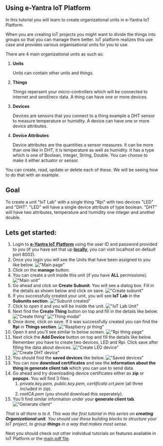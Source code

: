 ## Using e-Yantra IoT Platform

In this tutorial you will learn to create organizational units in e-Yantra IoT Platform.

When you are creating IoT projects you might want to divide the things into groups so that you can manage them better. IoT platform realizes this use case and provides various organisational units for you to use.

There are 4 main organizational units as such as:
1. **Units**
    
    Units can contain other units and things.

2. **Things**

    Things repersent your micro-controllers which will be connected to internet and send/recv data. A thing can have one or more devices.

3. **Devices**

    Devices are sensors that you connect to a thing example a DHT sensor to measure temperature or humidity. A device can have one or more device attributes.

4. **Device Attributes**

    Device attributes are the quantities a sensor measures. It can be more than one like in DHT, it is temperature as well as humidity. It has a type which is one of Boolean, Integer, String, Double. You can choose to make it either actuator or sensor.

You can create, read, update or delete each of these. We will be seeing how to do that with an example.

Goal
----
To create a unit "IoT Lab" with a single thing "Rpi" with two devices "LED" and "DHT". 
"LED" will have a single device attribute of type boolean. "DHT" will have two attributes, temperature and humidity one integer and another double.

Lets get started:
----
1. Login to [**e-Yantra IoT Platform**](http://iot.e-yantra.com) using the user ID and password provided to you (if you have set that up [**locally**](http://github.com/E-yantra/iot-platform), you can visit localhost on default port 8002).
2. Once you login you will see the Units that have been assigned to you like below.
!["Main page"](./assets/main-page.png "Main page")
3. Click on the **manage** button.
4. You can create a unit inside this unit (if you have **ALL** permissions).
!["Main unit"](./assets/main-unit.png "Main unit")
5. Go ahead and click on **Create Subunit**. You will see a dialog box. Fill in the details as shown below and click on save.
!["Create subunit"](./assets/create-subunit.png "Create subunit")
6. If you successfully created your unit, you will see **IoT Lab** in the **Subunits section**.
!["Subunit created"](./assets/subunit-created.png "Subunit created")
7. Click to open it and you will be inside the unit.
!["IoT Lab Unit"](./assets/iot-lab-unit.png "IoT Lab Unit")
8. Next find the **Create Thing** button on top and fill in the details like below.
!["Create thing"](./assets/create-thing.png "Create thing")
!["Thing modal"](./assets/thing-modal.png "Thing modal")
9. Once done, click on save. If it was successfully created you can find the **Rpi** in **Things section**.
!["Raspberry pi thing"](./assets/rpi-thing.png "Rpi Thing")
10. Open it and you'll see similar to below screen.
!["Rpi thing page"](./assets/rpi-thing-page.png "Rpi thing page")
11. Next click the **Add Device** button on top and fill the details like below. Remember you have to create two devices, LED and Rpi. Click save after filling the data about devices.
!["Create LED device"](./assets/create-led-device.png "Create LED device")
!["Create DHT device"](./assets/create-dht-device.png "Create DHT device")
12. You should find the **saved devices** like below.
!["Saved devices"](./assets/saved-devices.png "Saved devices")
13. You can now **download certificates** and see the **information about the thing in generate client tab** which you can use to send data. 
14. Go ahead and try downloading device certificates either as **zip** or **popups**. You will find 3 files:
    1. *private.key.pem, public.key.pem, certificate.crt.pem* (all three included in zip).
    2. *rootCA.pem* (you should download this seperately).
15. You'll find similar information under your **generate client tab**.
!["Generate client"](./assets/generate-client.png "Generate client")


*That is all there is to it. This was the first tutorial in this series on **creating Organizational unit**. You should use these building blocks to structure your IoT project, to group **things** in a way that makes most sense.*

Next you should check out other individual tutorials on features available in IoT Platform or the [main pdf file](./iot-dashboard.pdf "IoT Dashboard Pdf").
